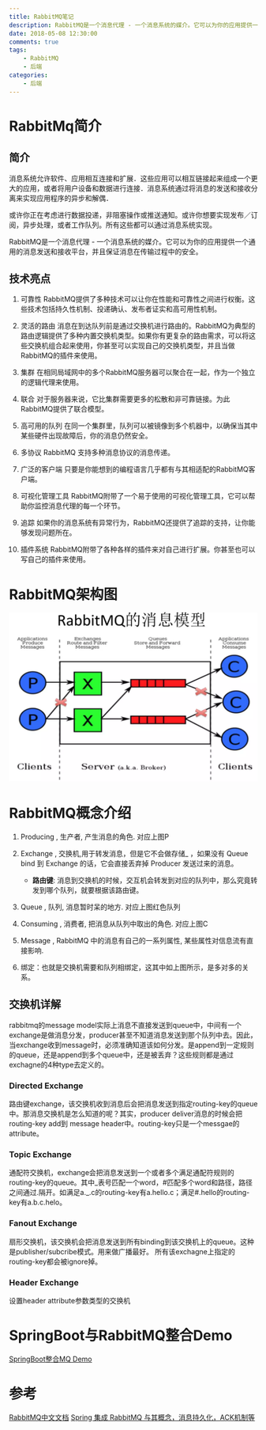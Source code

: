```yaml
---
title: RabbitMQ笔记
description: RabbitMQ是一个消息代理 - 一个消息系统的媒介。它可以为你的应用提供一个通用的消息发送和接收平台，并且保证消息在传输过程中的安全。
date: 2018-05-08 12:30:00
comments: true
tags: 
    - RabbitMQ
    - 后端  
categories:
    - 后端
---
```


# RabbitMq简介

## 简介
消息系统允许软件、应用相互连接和扩展．这些应用可以相互链接起来组成一个更大的应用，或者将用户设备和数据进行连接．消息系统通过将消息的发送和接收分离来实现应用程序的异步和解偶．

或许你正在考虑进行数据投递，非阻塞操作或推送通知。或许你想要实现发布／订阅，异步处理，或者工作队列。所有这些都可以通过消息系统实现。

RabbitMQ是一个消息代理 - 一个消息系统的媒介。它可以为你的应用提供一个通用的消息发送和接收平台，并且保证消息在传输过程中的安全。

## 技术亮点
1. 可靠性
RabbitMQ提供了多种技术可以让你在性能和可靠性之间进行权衡。这些技术包括持久性机制、投递确认、发布者证实和高可用性机制。

2. 灵活的路由
消息在到达队列前是通过交换机进行路由的。RabbitMQ为典型的路由逻辑提供了多种内置交换机类型。如果你有更复杂的路由需求，可以将这些交换机组合起来使用，你甚至可以实现自己的交换机类型，并且当做RabbitMQ的插件来使用。

3. 集群
在相同局域网中的多个RabbitMQ服务器可以聚合在一起，作为一个独立的逻辑代理来使用。

4. 联合
对于服务器来说，它比集群需要更多的松散和非可靠链接。为此RabbitMQ提供了联合模型。

5. 高可用的队列
在同一个集群里，队列可以被镜像到多个机器中，以确保当其中某些硬件出现故障后，你的消息仍然安全。

6. 多协议
RabbitMQ 支持多种消息协议的消息传递。

7. 广泛的客户端
只要是你能想到的编程语言几乎都有与其相适配的RabbitMQ客户端。

8. 可视化管理工具
RabbitMQ附带了一个易于使用的可视化管理工具，它可以帮助你监控消息代理的每一个环节。

9. 追踪
如果你的消息系统有异常行为，RabbitMQ还提供了追踪的支持，让你能够发现问题所在。

10. 插件系统
RabbitMQ附带了各种各样的插件来对自己进行扩展。你甚至也可以写自己的插件来使用。

# RabbitMQ架构图

![RabbitMQ][rabbitMq]

# RabbitMQ概念介绍
1. Producing , 生产者, 产生消息的角色. 对应上图P
2. Exchange , 交换机,用于转发消息，但是它不会做存储_ ，如果没有 Queue bind 到 Exchange 的话，它会直接丢弃掉 Producer 发送过来的消息。
    - **路由键**: 消息到交换机的时候，交互机会转发到对应的队列中，那么究竟转发到哪个队列，就要根据该路由键。

3. Queue , 队列, 消息暂时呆的地方. 对应上图红色队列
4. Consuming , 消费者, 把消息从队列中取出的角色. 对应上图C
5. Message , RabbitMQ 中的消息有自己的一系列属性, 某些属性对信息流有直接影响.
6.  绑定：也就是交换机需要和队列相绑定，这其中如上图所示，是多对多的关系。

## 交换机详解
rabbitmq的message model实际上消息不直接发送到queue中，中间有一个exchange是做消息分发，producer甚至不知道消息发送到那个队列中去。因此，当exchange收到message时，必须准确知道该如何分发。是append到一定规则的queue，还是append到多个queue中，还是被丢弃？这些规则都是通过exchagne的4种type去定义的。

### Directed Exchange
路由键exchange，该交换机收到消息后会把消息发送到指定routing-key的queue中。那消息交换机是怎么知道的呢？其实，producer deliver消息的时候会把routing-key add到 message header中。routing-key只是一个messgae的attribute。

### Topic Exchange
通配符交换机，exchange会把消息发送到一个或者多个满足通配符规则的routing-key的queue。其中_表号匹配一个word，#匹配多个word和路径，路径之间通过.隔开。如满足a._.c的routing-key有a.hello.c；满足#.hello的routing-key有a.b.c.helo。

### Fanout Exchange
扇形交换机，该交换机会把消息发送到所有binding到该交换机上的queue。这种是publisher/subcribe模式。用来做广播最好。
所有该exchagne上指定的routing-key都会被ignore掉。

### Header Exchange
设置header attribute参数类型的交换机

# SpringBoot与RabbitMQ整合Demo

[SpringBoot整合MQ Demo][github]
# 参考
[RabbitMQ中文文档][rabbit官网]
[Spring 集成 RabbitMQ 与其概念，消息持久化，ACK机制等][Spring整合RabbitMQ]

[rabbitMq]:/images/rabbitMQ.jpg

[rabbit官网]: http://rabbitmq.mr-ping.com/description.html
[Spring整合RabbitMQ]:https://github.com/401Studio/WeekLearn/issues/2
[github]: https://github.com/yuanwenjian/spring-mq